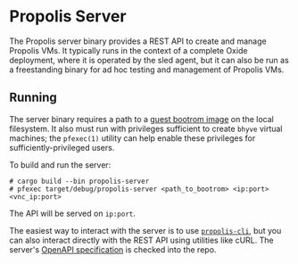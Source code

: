 # Propolis Server

The Propolis server binary provides a REST API to create and manage Propolis
VMs. It typically runs in the context of a complete Oxide deployment, where it
is operated by the sled agent, but it can also be run as a freestanding binary
for ad hoc testing and management of Propolis VMs.

## Running

The server binary requires a path to a [guest bootrom
image](../propolis-standalone#guest-bootrom) on the local filesystem. It also
must run with privileges sufficient to create `bhyve` virtual machines; the
`pfexec(1)` utility can help enable these privileges for sufficiently-privileged
users.

To build and run the server:

```
# cargo build --bin propolis-server
# pfexec target/debug/propolis-server <path_to_bootrom> <ip:port> <vnc_ip:port>
```

The API will be served on `ip:port`.

The easiest way to interact with the server is to use
[`propolis-cli`](../propolis-cli), but you can also interact directly with the
REST API using utilities like cURL. The server's [OpenAPI
specification](../../openapi/propolis-server.json) is checked into the repo.
